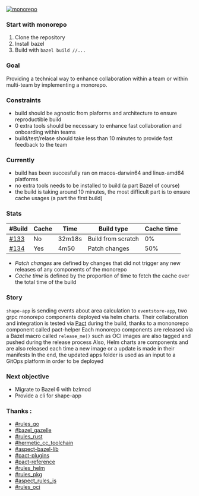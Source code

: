 [![monorepo](https://github.com/opicaud/monorepo/actions/workflows/main.yml/badge.svg)](https://github.com/opicaud/monorepo/actions/workflows/main.yml)
### Start with monorepo
1. Clone the repository
2. Install bazel
3. Build with `bazel build //...`  

### Goal
Providing a technical way to enhance collaboration within a team or within multi-team by implementing a monorepo.

### Constraints
- build should be agnostic from plaforms and architecture to ensure reproductible build
- 0 extra tools should be necessary to enhance fast collaboration and onboarding within teams
- build/test/relase should take less than 10 minutes to provide fast feedback to the team

### Currently
- build has been succesfully ran on macos-darwin64 and linux-amd64 platforms
- no extra tools needs to be installed to build (a part Bazel of course)
- the build is taking around 10 minutes, the most difficult part is to ensure cache usages (a part the first build)

### Stats
| #Build                                                                              | Cache | Time   | Build type         | Cache time |
|-------------------------------------------------------------------------------------|-------|--------|--------------------|------------|
| [#133](https://github.com/opicaud/monorepo/actions/runs/5685417265/job/15410258206) | No    | 32m18s | Build from scratch | 0%         |
| [#134](https://github.com/opicaud/monorepo/actions/runs/5688779558/job/15419186110) | Yes   | 4m50   | Patch changes      | 50%        |

- _Patch changes_ are defined by changes that did not trigger any new releases of any components of the monorepo
- _Cache time_ is defined by the proportion of time to fetch the cache over the total time of the build
### Story
`shape-app` is sending events about area calculation to `eventstore-app`, two grpc monorepo components deployed via helm charts.
Their collaboration and integration is tested via [Pact](https://docs.pact.io/) during the build, thanks to a mononorepo component called pact-helper
Each monorepo components are released via a Bazel macro called `release_me()` such as OCI images are also tagged and pushed during the release process
Also, Helm charts are components and are also released each time a new image or a update is made in their manifests
In the end, the updated apps folder is used as an input to a GitOps platform in order to be deployed

### Next objective
- Migrate to Bazel 6 with bzlmod
- Provide a cli for shape-app

### Thanks :
- [#rules_go](https://github.com/bazelbuild/rules_go)
- [#bazel_gazelle](https://github.com/bazelbuild/bazel-gazelle)
- [#rules_rust](https://github.com/bazelbuild/rules_rust)
- [#hermetic_cc_toolchain](https://github.com/uber/hermetic_cc_toolchain)
- [#aspect-bazel-lib](https://github.com/aspect-build/bazel-lib)
- [#pact-plugins](https://docs.pact.io/plugins/quick_start)
- [#pact-reference](https://github.com/pact-foundation/pact-reference)
- [#rules_helm](https://github.com/abrisco/rules_helm)
- [#rules_pkg](https://github.com/bazelbuild/rules_pkg)
- [#aspect_rules_js](https://github.com/aspect-build/rules_js)
- [#rules_oci](https://github.com/bazel-contrib/rules_oci)
